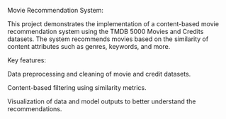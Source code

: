 Movie Recommendation System:

This project demonstrates the implementation of a content-based movie recommendation system using the TMDB 5000 Movies and Credits datasets. The system recommends movies based on the similarity of content attributes such as genres, keywords, and more.

Key features:

Data preprocessing and cleaning of movie and credit datasets.

Content-based filtering using similarity metrics.

Visualization of data and model outputs to better understand the recommendations.
